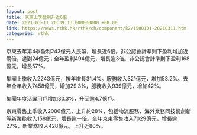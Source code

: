 ```yaml
---
layout: post
title: 京東上季盈利升近6倍
date: 2021-03-11 20:39:13.000000000 +08:00
link: https://news.rthk.hk/rthk/ch/component/k2/1580101-20210311.htm
categories: rthk
---
```


京東去年第4季盈利243億元人民幣，增長近6倍。非公認會計準則下盈利增加近兩倍，達到24億元；全年盈利494億元，增長逾3倍。非公認會計準則下盈利168億元，增長57%。

集團上季收入2243億元，按年增長31.4%。服務收入321億元，增加53.2%。去年全年收入7458億元，增加29.3%，服務收入939億元，增加42%。

集團年度活躍用戶增加30.3%，升至逾4.7億戶。

京東零售上季收入2086億元，上升約28%，包括物流服務、海外業務同技術創新等新業務收入158億元，增長逾一倍。全年京東零售收入7029億元，增長逾27%，新業務收入428億元，上升近80%。
